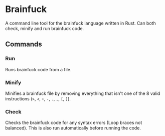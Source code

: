# Brainfuck

A command line tool for the brainfuck language written in Rust. Can both check, minify and run brainfuck code.

## Commands

### Run

Runs brainfuck code from a file.

### Minify

Minifies a brainfuck file by removing everything that isn't one of the 8 valid instructions (`>`, `<`, `+`, `-`, `.`, `,`, `[`, `]`).

### Check

Checks the brainfuck code for any syntax errors (Loop braces not balanced). This is also run automatically before running the code.

